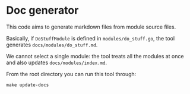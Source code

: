 # Doc generator

This code aims to generate markdown files from module source files.

Basically, if `DoStuffModule` is defined in `modules/do_stuff.go`, the tool generates `docs/modules/do_stuff.md`.

We cannot select a single module: the tool treats all the modules at once and also updates `docs/modules/index.md`.

From the root directory you can run this tool through:

```shell
make update-docs
```
